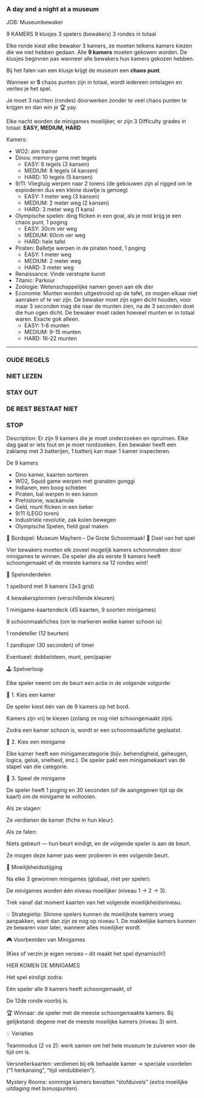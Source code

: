 ### A day and a night at a museum
JOB: Museumbewaker

9 KAMERS 9 klusjes 3 spelers (bewakers)
3 rondes in totaal

Elke ronde kiest elke bewaker 3 kamers, ze moeten telkens kamers kiezen die we niet hebben gedaan. Alle **9 kamers** moeten gekowen worden. De klusjes beginnen pas wanneer alle bewakers hun kamers gekozen hebben.

Bij het falen van een klusje krijgt de museum een **chaos punt**.

Wanneer er **5** chaos punten zijn in totaal, wordt iedereen ontslagen en verlies je het spel.

Je moet 3 nachten (rondes) doorwerken zonder te veel chaos punten te krijgen en dan win je 🏆 yay.

Elke nacht worden de minigames moeilijker, er zijn 3 Difficulty grades in totaal:
**EASY, MEDIUM, HARD**

Kamers:
- WO2: aim trainer
- Dinos: memory game met tegels
  - EASY: 6 tegels (3 kansen)
  - MEDIUM: 8 tegels (4 kansen)
  - HARD: 10 tegels (5 kansen)
- 9/11: Vliegtuig werpen naar 2 torens (de gebouwen zijn al rigged om te exploderen dus een kleine duwtje is genoeg)
  - EASY: 1 meter weg (3 kansen)
  - MEDIUM: 2 meter weg (2 kansen)
  - HARD: 3 meter weg (1 kans)
- Olympische spelen: ding flicken in een goal, als je mist krijg je een chaos punt, 1 poging
  - EASY: 30cm ver weg
  - MEDIUM: 60cm ver weg
  - HARD: hele tafel
- Piraten: Balletje werpen in de piraten hoed, 1 poging
  - EASY: 1 meter weg
  - MEDIUM: 2 meter weg
  - HARD: 3 meter weg
- Renaissance: Vinde verstopte kunst
- Titanic: Parkour
- Zoölogie: Wetenschappelijke namen geven aan elk dier
- Economie: Munten worden uitgestrooid op de tafel, ze mogen elkaar niet aanraken of te ver zijn. De bewaker moet zijn ogen dicht houden, voor maar 3 seconden mag die naar de munten zien, na de 3 seconden doet die hun ogen dicht. De bewaker moet raden hoeveel munten er in totaal waren. Exacte gok alleen.
  - EASY: 1-8 munten
  - MEDIUM: 9-15 munten
  - HARD: 16-22 munten
---

### OUDE REGELS 
### NIET LEZEN
### STAY OUT
### DE REST BESTAAT NIET
### STOP

Description:
Er zijn 9 kamers die je moet onderzoeken en opruimen. Elke dag gaat er iets fout en je moet rondzoeken.
Een bewaker heeft een zaklamp met 3 batterijen, 1 batterij kan maar 1 kamer inspecteren.

De 9 kamers
* Dino kamer, kaarten sorteren
* WO2, Squid game werpen met granaten gonggi
* Indianen, een boog schieten
* Piraten, bal werpen in een kanon
* Prehistorie, wackamole
* Geld, munt flicken in een beker
* 9/11 (LEGO toren)
* Industriele revolutie, zak kolen bewegen
* Olympische Spelen, field goal maken


🧽 Bordspel: Museum Mayhem – De Grote Schoonmaak!
🎯 Doel van het spel

Vier bewakers moeten elk zoveel mogelijk kamers schoonmaken door minigames te winnen.
De speler die als eerste 9 kamers heeft schoongemaakt of de meeste kamers na 12 rondes wint!

🧩 Spelonderdelen

1 spelbord met 9 kamers (3x3 grid)

4 bewakerspionnen (verschillende kleuren)

1 minigame-kaartendeck (45 kaarten, 9 soorten minigames)

9 schoonmaakfiches (om te markeren welke kamer schoon is)

1 rondeteller (12 beurten)

1 zandloper (30 seconden) of timer

Eventueel: dobbelsteen, munt, pen/papier

🕹️ Spelverloop

Elke speler neemt om de beurt een actie in de volgende volgorde:

🔹 1. Kies een kamer

De speler kiest één van de 9 kamers op het bord.

Kamers zijn vrij te kiezen (zolang ze nog niet schoongemaakt zijn).

Zodra een kamer schoon is, wordt er een schoonmaakfiche geplaatst.

🔹 2. Kies een minigame

Elke kamer heeft een minigamecategorie (bijv. behendigheid, geheugen, logica, geluk, snelheid, enz.).
De speler pakt een minigamekaart van de stapel van die categorie.

🔹 3. Speel de minigame

De speler heeft 1 poging en 30 seconden (of de aangegeven tijd op de kaart) om de minigame te voltooien.

Als ze slagen:

Ze verdienen de kamer (fiche in hun kleur).

Als ze falen:

Niets gebeurt — hun beurt eindigt, en de volgende speler is aan de beurt.

Ze mogen deze kamer pas weer proberen in een volgende beurt.

🧩 Moeilijkheidsstijging

Na elke 3 gewonnen minigames (globaal, niet per speler):

De minigames worden één niveau moeilijker (niveau 1 → 2 → 3).

Trek vanaf dat moment kaarten van het volgende moeilijkheidsniveau.

💡 Strategietip:
Slimme spelers kunnen de moeilijkste kamers vroeg aanpakken, want dan zijn ze nog op niveau 1.
De makkelijke kamers kunnen ze bewaren voor later, wanneer alles moeilijker wordt.

🎮 Voorbeelden van Minigames

(Kies of verzin je eigen versies – dit maakt het spel dynamisch!)

HIER KOMEN DE MINIGAMES

Het spel eindigt zodra:

Eén speler alle 9 kamers heeft schoongemaakt, of

De 12de ronde voorbij is.

🏆 Winnaar: de speler met de meeste schoongemaakte kamers.
Bij gelijkstand: degene met de meeste moeilijke kamers (niveau 3) wint.

💡 Variaties

Teammodus (2 vs 2): werk samen om het hele museum te zuiveren voor de tijd om is.

Versnellerkaarten: verdienen bij elk behaalde kamer → speciale voordelen (“1 herkansing”, “tijd verdubbelen”).

Mystery Rooms: sommige kamers bevatten “stofduivels” (extra moeilijke uitdaging met bonuspunten).
